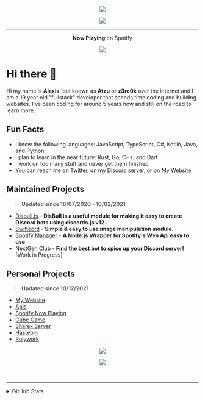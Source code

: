 <p align="center">
    <a href="https://spotify.atzu.ml/now-playing?open">
        <img src="https://komarev.com/ghpvc/?username=z3ro0k&color=009999&style=for-the-badge" >
    </a>
</p> <!-- *(since 22th March 2022)* -->

<p align="center">
    <a href="https://spotify.atzu.ml/now-playing?open">
        <img src="https://spotify.atzu.ml/lanyard" >
    </a>
</p>

---

<p align="center">
    <strong>Now Playing</strong> on Spotify
</p>
<p align="center">
    <a href="https://spotify.atzu.ml/top-played">
        <img src="https://spotify.atzu.ml/top-played">
    </a>
</p>

# Hi there 👋 

Hi my name is **Alexis**, but known as **Atzu** or **z3ro0k** over the internet and I am a 19 year old "fullstack" developer that spends time coding and building websites. 
I've been coding for around 5 years now and still on the road to learn more.

## Fun Facts
- I know the following languages: JavaScript, TypeScript, C#, Kotlin, Java, and Python
- I plan to learn in the near future: Rust, Go, C++, and Dart
- I work on too many stuff and never get them finished
- You can reach me on [Twitter](https://twitter.com/MrAzurnex), on my [Discord](https://discord.gg/q99CQEP) server, or on [My Website](https://atzu.ml)


## Maintained Projects
> **Updated since 18/07/2020 - 10/02/2021**

- [Disbull.js](https://www.npmjs.com/package/disbull.js) - **DisBull is a useful module for making it easy to create Discord bots using discords.js v12.**
- [Swiftcord](https://www.npmjs.com/package/swiftcord) - **Simple & easy to use image manipulation module.**
- [Spotify Manager](https://www.npmjs.com/package/spotify-manager) - **A Node.js Wrapper for Spotify's Web Api easy to use**
- [NextGen Club](https://bots.nextgenteam.xyz/) - **Find the best bot to spice up your Discord server!** [Work in Progress]

## Personal Projects
> **Updated since 10/12/2021**

- [My Website](https://atzu.ml/) 
- [Apis](https://api.atzu.ml)
- [Spotify Now Playing](https://spotify.atzu.ml/now-playing)
- [Cube Game](https://game.atzu.ml)
- [Sharex Server](https://i.atzu.ml/) 
- [Hastebin](https://hb.atzu.ml/)  
- [Polywork](https://poly.atzu.ml)

<p align="center">
    <img src="http://invite.atzu.ml/svg/q99CQEP" >
</p>
<p align="center">
    <img src="https://lanyard-profile-readme.vercel.app/api/325414558623858698?hideTimestamp=false&idleMessage=Just%20chillin...&bg=181c2f&borderRadius=0.35rem&v=0" >
</p>

<br>

---
<details>
<summary>GitHub Stats</summary>
<br>
 
![Metrics](https://metrics.lecoq.io/z3ro0k?template=classic&isocalendar=1&languages=1&achievements=1&activity=1&notable=1&sponsors=1&introduction=1&pagespeed=1&tweets=1&posts=1&base.indepth=false&base.hireable=false&isocalendar.duration=half-year&languages.limit=8&languages.threshold=0%25&languages.other=false&languages.colors=github&languages.sections=most-used&languages.indepth=false&languages.analysis.timeout=15&languages.categories=markup%2C%20programming&languages.recent.categories=markup%2C%20programming&languages.recent.load=300&languages.recent.days=14&activity.limit=5&activity.load=300&activity.days=14&activity.visibility=all&activity.timestamps=false&activity.filter=all&achievements.threshold=C&achievements.secrets=true&achievements.display=detailed&achievements.limit=0&notable.from=organization&notable.repositories=false&notable.indepth=false&notable.types=commit&introduction.title=true&sponsors.sections=goal%2C%20list%2C%20about&sponsors.past=true&sponsors.size=24&pagespeed.url=.user.website&pagespeed.detailed=false&pagespeed.screenshot=false&tweets.attachments=false&tweets.limit=2&tweets.user=.user.twitter&posts.descriptions=false&posts.covers=false&posts.limit=4&posts.user=.user.login&config.timezone=America%2FMexico_City)
